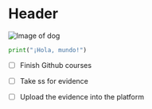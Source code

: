 # Header

![Image of dog](https://www.clinicaveterinariaaguilar.es/wp-content/uploads/2020/01/cachorro.jpg)

```python
print("¡Hola, mundo!")
```
- [ ] Finish Github courses
- [ ] Take ss for evidence
- [ ] Upload the evidence into the platform


